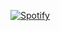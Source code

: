 [![Spotify](https://novatorem-two-woad.vercel.app/)](https://open.spotify.com/user/qwertyuiop1234567890-4)
